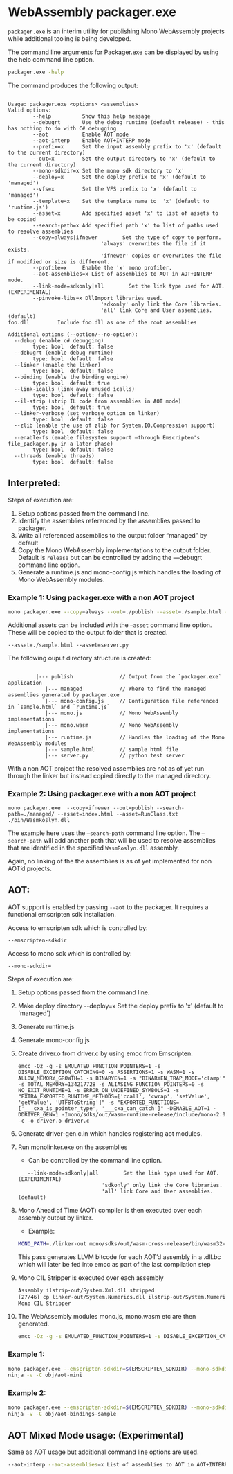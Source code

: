# WebAssembly packager.exe

`packager.exe` is an interim utility for publishing Mono WebAssembly projects while additional tooling is being developed. 

The command line arguments for Packager.exe can be displayed by using the help command line option.

``` bash
packager.exe -help
```

The command produces the following output:

``` 

Usage: packager.exe <options> <assemblies>
Valid options:
        --help          Show this help message
        --debugrt       Use the debug runtime (default release) - this has nothing to do with C# debugging
        --aot           Enable AOT mode
        --aot-interp    Enable AOT+INTERP mode
        --prefix=x      Set the input assembly prefix to 'x' (default to the current directory)
        --out=x         Set the output directory to 'x' (default to the current directory)
        --mono-sdkdir=x Set the mono sdk directory to 'x'
        --deploy=x      Set the deploy prefix to 'x' (default to 'managed')
        --vfs=x         Set the VFS prefix to 'x' (default to 'managed')
        --template=x    Set the template name to  'x' (default to 'runtime.js')
        --asset=x       Add specified asset 'x' to list of assets to be copied
        --search-path=x Add specified path 'x' to list of paths used to resolve assemblies
        --copy=always|ifnewer        Set the type of copy to perform.
                              'always' overwrites the file if it exists.
                              'ifnewer' copies or overwrites the file if modified or size is different.
        --profile=x     Enable the 'x' mono profiler.
        --aot-assemblies=x List of assemblies to AOT in AOT+INTERP mode.
        --link-mode=sdkonly|all        Set the link type used for AOT. (EXPERIMENTAL)
        --pinvoke-libs=x DllImport libraries used.
                              'sdkonly' only link the Core libraries.
                              'all' link Core and User assemblies. (default)
foo.dll         Include foo.dll as one of the root assemblies

Additional options (--option/--no-option):
  --debug (enable c# debugging)
        type: bool  default: false
  --debugrt (enable debug runtime)
        type: bool  default: false
  --linker (enable the linker)
        type: bool  default: false
  --binding (enable the binding engine)
        type: bool  default: true
  --link-icalls (link away unused icalls)
        type: bool  default: false
  --il-strip (strip IL code from assemblies in AOT mode)
        type: bool  default: true
  --linker-verbose (set verbose option on linker)
        type: bool  default: false
  --zlib (enable the use of zlib for System.IO.Compression support)
        type: bool  default: false
  --enable-fs (enable filesystem support —through Emscripten's file_packager.py in a later phase)
        type: bool  default: false
  --threads (enable threads)
        type: bool  default: false        

```

## Interpreted:

Steps of execution are:

1. Setup options passed from the command line.
1. Identify the assemblies referenced by the assemblies passed to packager.
1. Write all referenced assemblies to the output folder “managed” by default
1. Copy the Mono WebAssembly implementations to the output folder.  Default is `release` but can be controlled by adding the —debugrt command line option.
1. Generate a runtime.js and mono-config.js which handles the loading of Mono WebAssembly modules.

### Example 1: Using packager.exe with a non AOT project

``` bash
mono packager.exe --copy=always --out=./publish --asset=./sample.html --asset=server.py sample.dll
```

Additional assets can be included with the `—asset` command line option.  These will be copied to the output folder that is created.

```
--asset=./sample.html --asset=server.py
```

The following ouput directory structure is created:

```

         |--- publish               // Output from the `packager.exe` application 
            |--- managed            // Where to find the managed assemblies generated by packager.exe
            |--- mono-config.js     // Configuration file referenced in `sample.html` and `runtime.js`
            |--- mono.js            // Mono WebAssembly implementations
            |--- mono.wasm          // Mono WebAssembly implementations
            |--- runtime.js         // Handles the loading of the Mono WebAssembly modules
            |--- sample.html        // sample html file
            |--- server.py          // python test server

```

With a non AOT project the resolved assemblies are not as of yet run through the linker but instead copied directly to the managed directory.

### Example 2:  Using packager.exe with a non AOT project

```
mono packager.exe  --copy=ifnewer --out=publish --search-path=./managed/ --asset=index.html --asset=RunClass.txt  ./bin/WasmRoslyn.dll
```

The example here uses the `—search-path` command line option.  The `—search-path` will add another path that will be used to resolve assemblies that are identified in the specified `WasmRoslyn.dll` assembly.

Again, no linking of the the assemblies is as of yet implemented for non AOT’d projects.

## AOT:

AOT support is enabled by passing `--aot` to the packager.  It requires a functional emscripten sdk installation.

Access to emscripten sdk which is controlled by:

```
--emscripten-sdkdir
```

Access to mono sdk which is controlled by:

```
--mono-sdkdir=
```

Steps of execution are:

1. Setup options passed from the command line.
1. Make deploy directory --deploy=x      Set the deploy prefix to 'x' (default to 'managed')
1. Generate runtime.js
1. Generate mono-config.js
1. Create driver.o from driver.c by using emcc from Emscripten:
   ```
   emcc -Oz -g -s EMULATED_FUNCTION_POINTERS=1 -s DISABLE_EXCEPTION_CATCHING=0 -s ASSERTIONS=1 -s WASM=1 -s ALLOW_MEMORY_GROWTH=1 -s BINARYEN=1 -s "BINARYEN_TRAP_MODE='clamp'" -s TOTAL_MEMORY=134217728 -s ALIASING_FUNCTION_POINTERS=0 -s NO_EXIT_RUNTIME=1 -s ERROR_ON_UNDEFINED_SYMBOLS=1 -s "EXTRA_EXPORTED_RUNTIME_METHODS=['ccall', 'cwrap', 'setValue', 'getValue', 'UTF8ToString']" -s "EXPORTED_FUNCTIONS=['___cxa_is_pointer_type', '___cxa_can_catch']" -DENABLE_AOT=1 -DDRIVER_GEN=1 -Imono/sdks/out/wasm-runtime-release/include/mono-2.0 -c -o driver.o driver.c
   ```
1. Generate driver-gen.c.in which handles registering aot modules.
1. Run monolinker.exe on the assemblies
   - Can be controlled by the command line option.
   ```
      --link-mode=sdkonly|all        Set the link type used for AOT. (EXPERIMENTAL)
                              'sdkonly' only link the Core libraries.
                              'all' link Core and User assemblies. (default)

   ```
1. Mono Ahead of Time (AOT) compiler is then executed over each assembly output by linker.

   - Example:
   ``` bash
   MONO_PATH=./linker-out mono/sdks/out/wasm-cross-release/bin/wasm32-unknown-none-mono-sgen --debug  --aot=dedup-skip,llvmonly,interp,asmonly,no-opt,static,direct-icalls,llvm-outfile=./System.Numerics.dll.bc ./linker-out/System.Numerics.dll
   ```
   This pass generates LLVM bitcode for each AOT’d assembly in a .dll.bc which will later be fed into emcc as part of the last compilation  step
    
1. Mono CIL Stripper is executed over each assembly

   ``` bash
   Assembly ilstrip-out/System.Xml.dll stripped
   [27/46] cp linker-out/System.Numerics.dll ilstrip-out/System.Numerics.dll; mono-cil-strip ilstrip-out/System.Numerics.dll
   Mono CIL Stripper
   ```
1. The WebAssembly modules mono.js, mono.wasm etc are then generated.
   ``` bash
   emcc -Oz -g -s EMULATED_FUNCTION_POINTERS=1 -s DISABLE_EXCEPTION_CATCHING=0 -s ASSERTIONS=1 -s WASM=1 -s ALLOW_MEMORY_GROWTH=1 -s BINARYEN=1 -s "BINARYEN_TRAP_MODE='clamp'" -s TOTAL_MEMORY=134217728 -s ALIASING_FUNCTION_POINTERS=0 -s NO_EXIT_RUNTIME=1 -s ERROR_ON_UNDEFINED_SYMBOLS=1 -s "EXTRA_EXPORTED_RUNTIME_METHODS=['ccall', 'cwrap', 'setValue', 'getValue', 'UTF8ToString']" -s "EXPORTED_FUNCTIONS=['___cxa_is_pointer_type', '___cxa_can_catch']" -o bin/aot-mini/mono.js --js-library sdks/wasm/library_mono.js --js-library sdks/wasm/binding_support.js --js-library sdks/wasm/dotnet_support.js driver.o mini_tests.dll.bc mscorlib.dll.bc System.dll.bc Mono.Security.dll.bc System.Xml.dll.bc System.Numerics.dll.bc System.Core.dll.bc nunitlite.dll.bc aot-dummy.dll.bc sdks/out/wasm-runtime-release/lib/libmonosgen-2.0.a sdks/out/wasm-runtime-release/lib/libmono-native.a' 
   ```
### Example 1:
``` bash
mono packager.exe --emscripten-sdkdir=$(EMSCRIPTEN_SDKDIR) --mono-sdkdir=$(TOP)/sdks/out -appdir=bin/aot-mini --nobinding --builddir=obj/aot-mini --aot --template=runtime-tests.js mini_tests.dll
ninja -v -C obj/aot-mini
```

### Example 2:
``` bash
mono packager.exe --emscripten-sdkdir=$(EMSCRIPTEN_SDKDIR) --mono-sdkdir=$(TOP)/sdks/out -appdir=bin/aot-bindings-sample --builddir=obj/aot-bindings-sample --aot --template=runtime.js --link-mode=SdkOnly --asset=sample.html sample.dll
ninja -v -C obj/aot-bindings-sample
```

## AOT Mixed Mode usage: (Experimental)

Same as AOT usage but additional command line options are used.

``` bash
--aot-interp --aot-assemblies=x List of assemblies to AOT in AOT+INTERP mode.
```

